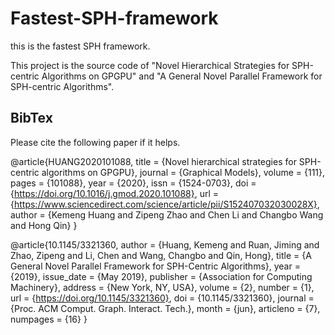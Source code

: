 # Fastest-SPH-framework
this is the fastest SPH framework.

This project is the source code of "Novel Hierarchical Strategies for SPH-centric Algorithms on GPGPU"
and "A General Novel Parallel Framework for SPH-centric Algorithms". 

## BibTex 

Please cite the following paper if it helps. 

@article{HUANG2020101088,
title = {Novel hierarchical strategies for SPH-centric algorithms on GPGPU},
journal = {Graphical Models},
volume = {111},
pages = {101088},
year = {2020},
issn = {1524-0703},
doi = {https://doi.org/10.1016/j.gmod.2020.101088},
url = {https://www.sciencedirect.com/science/article/pii/S152407032030028X},
author = {Kemeng Huang and Zipeng Zhao and Chen Li and Changbo Wang and Hong Qin}
}

@article{10.1145/3321360,
author = {Huang, Kemeng and Ruan, Jiming and Zhao, Zipeng and Li, Chen and Wang, Changbo and Qin, Hong},
title = {A General Novel Parallel Framework for SPH-Centric Algorithms},
year = {2019},
issue_date = {May 2019},
publisher = {Association for Computing Machinery},
address = {New York, NY, USA},
volume = {2},
number = {1},
url = {https://doi.org/10.1145/3321360},
doi = {10.1145/3321360},
journal = {Proc. ACM Comput. Graph. Interact. Tech.},
month = {jun},
articleno = {7},
numpages = {16}
}
